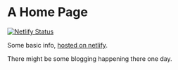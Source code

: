 # A Home Page

[![Netlify Status](https://api.netlify.com/api/v1/badges/3ba6bcff-7d76-40ef-adf6-cc1cad4c8186/deploy-status)](https://app.netlify.com/sites/lianos/deploys)

Some basic info, [hosted on netlify](https://lianos.netlify.com).

There might be some blogging happening there one day.
